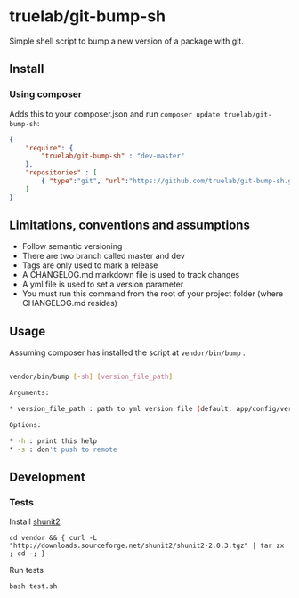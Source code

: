 truelab/git-bump-sh
==============================

Simple shell script to bump a new version of a package with git.

## Install

### Using composer

Adds this to your composer.json and run ```composer update truelab/git-bump-sh```:

```json
{
    "require": {
        "truelab/git-bump-sh" : "dev-master"
    },
    "repositories" : [
        { "type":"git", "url":"https://github.com/truelab/git-bump-sh.git" }
    ]
}
```


## Limitations, conventions and assumptions 

* Follow semantic versioning
* There are two branch called master and dev
* Tags are only used to mark a release
* A CHANGELOG.md markdown file is used to track changes
* A yml file is used to set a version parameter
* You must run this command from the root of your project folder (where CHANGELOG.md resides)


## Usage

Assuming composer has installed the script at ```vendor/bin/bump``` .

```bash

vendor/bin/bump [-sh] [version_file_path]

Arguments:

* version_file_path : path to yml version file (default: app/config/version.yml)

Options:

* -h : print this help
* -s : don't push to remote

```

## Development

### Tests

Install [shunit2]

```
cd vendor && { curl -L "http://downloads.sourceforge.net/shunit2/shunit2-2.0.3.tgz" | tar zx ; cd -; }
```

Run tests

```
bash test.sh
```

[shunit2]: https://code.google.com/p/shunit2/


